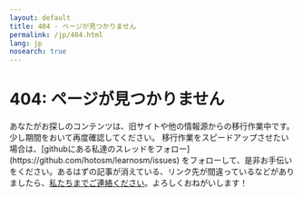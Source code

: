 ```yaml
---
layout: default
title: 404 - ページが見つかりません
permalink: /jp/404.html
lang: jp
nosearch: true
---
```

<div class='pad1 notfound rounded'>
  <span></span>
  <h1>404: ページが見つかりません</h1>
  <p>あなたがお探しのコンテンツは、旧サイトや他の情報源からの移行作業中です。少し期間をおいて再度確認してください。
  移行作業をスピードアップさせたい場合は、[githubにある私達のスレッドをフォロー](https://github.com/hotosm/learnosm/issues) をフォローして、是非お手伝いをください。あるはずの記事が消えている、リンク先が間違っているなどがありましたら、<a href='mailto:learnosm@hotosm.org'>私たちまでご連絡ください</a>。よろしくおねがいします！</p>
</div>
